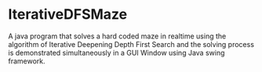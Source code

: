 # IterativeDFSMaze
A java program that solves a hard coded maze in realtime using the algorithm of Iterative Deepening Depth First Search and the solving process is demonstrated simultaneously in a GUI Window using Java swing framework.
